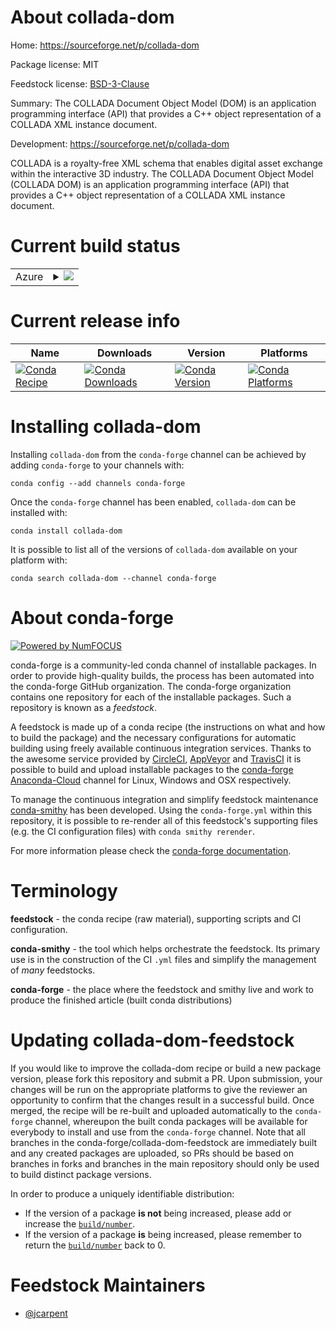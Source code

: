 About collada-dom
=================

Home: https://sourceforge.net/p/collada-dom

Package license: MIT

Feedstock license: [BSD-3-Clause](https://github.com/conda-forge/collada-dom-feedstock/blob/master/LICENSE.txt)

Summary: The COLLADA Document Object Model (DOM) is an application programming interface (API) that provides a C++ object representation of a COLLADA XML instance document.

Development: https://sourceforge.net/p/collada-dom

COLLADA is a royalty-free XML schema that enables digital asset exchange within the interactive 3D industry. The COLLADA Document Object Model (COLLADA DOM) is an application programming interface (API) that provides a C++ object representation of a COLLADA XML instance document.


Current build status
====================


<table>
    
  <tr>
    <td>Azure</td>
    <td>
      <details>
        <summary>
          <a href="https://dev.azure.com/conda-forge/feedstock-builds/_build/latest?definitionId=9485&branchName=master">
            <img src="https://dev.azure.com/conda-forge/feedstock-builds/_apis/build/status/collada-dom-feedstock?branchName=master">
          </a>
        </summary>
        <table>
          <thead><tr><th>Variant</th><th>Status</th></tr></thead>
          <tbody><tr>
              <td>linux_64</td>
              <td>
                <a href="https://dev.azure.com/conda-forge/feedstock-builds/_build/latest?definitionId=9485&branchName=master">
                  <img src="https://dev.azure.com/conda-forge/feedstock-builds/_apis/build/status/collada-dom-feedstock?branchName=master&jobName=linux&configuration=linux_64_" alt="variant">
                </a>
              </td>
            </tr><tr>
              <td>osx_64</td>
              <td>
                <a href="https://dev.azure.com/conda-forge/feedstock-builds/_build/latest?definitionId=9485&branchName=master">
                  <img src="https://dev.azure.com/conda-forge/feedstock-builds/_apis/build/status/collada-dom-feedstock?branchName=master&jobName=osx&configuration=osx_64_" alt="variant">
                </a>
              </td>
            </tr><tr>
              <td>win_64</td>
              <td>
                <a href="https://dev.azure.com/conda-forge/feedstock-builds/_build/latest?definitionId=9485&branchName=master">
                  <img src="https://dev.azure.com/conda-forge/feedstock-builds/_apis/build/status/collada-dom-feedstock?branchName=master&jobName=win&configuration=win_64_" alt="variant">
                </a>
              </td>
            </tr>
          </tbody>
        </table>
      </details>
    </td>
  </tr>
</table>

Current release info
====================

| Name | Downloads | Version | Platforms |
| --- | --- | --- | --- |
| [![Conda Recipe](https://img.shields.io/badge/recipe-collada--dom-green.svg)](https://anaconda.org/conda-forge/collada-dom) | [![Conda Downloads](https://img.shields.io/conda/dn/conda-forge/collada-dom.svg)](https://anaconda.org/conda-forge/collada-dom) | [![Conda Version](https://img.shields.io/conda/vn/conda-forge/collada-dom.svg)](https://anaconda.org/conda-forge/collada-dom) | [![Conda Platforms](https://img.shields.io/conda/pn/conda-forge/collada-dom.svg)](https://anaconda.org/conda-forge/collada-dom) |

Installing collada-dom
======================

Installing `collada-dom` from the `conda-forge` channel can be achieved by adding `conda-forge` to your channels with:

```
conda config --add channels conda-forge
```

Once the `conda-forge` channel has been enabled, `collada-dom` can be installed with:

```
conda install collada-dom
```

It is possible to list all of the versions of `collada-dom` available on your platform with:

```
conda search collada-dom --channel conda-forge
```


About conda-forge
=================

[![Powered by NumFOCUS](https://img.shields.io/badge/powered%20by-NumFOCUS-orange.svg?style=flat&colorA=E1523D&colorB=007D8A)](http://numfocus.org)

conda-forge is a community-led conda channel of installable packages.
In order to provide high-quality builds, the process has been automated into the
conda-forge GitHub organization. The conda-forge organization contains one repository
for each of the installable packages. Such a repository is known as a *feedstock*.

A feedstock is made up of a conda recipe (the instructions on what and how to build
the package) and the necessary configurations for automatic building using freely
available continuous integration services. Thanks to the awesome service provided by
[CircleCI](https://circleci.com/), [AppVeyor](https://www.appveyor.com/)
and [TravisCI](https://travis-ci.com/) it is possible to build and upload installable
packages to the [conda-forge](https://anaconda.org/conda-forge)
[Anaconda-Cloud](https://anaconda.org/) channel for Linux, Windows and OSX respectively.

To manage the continuous integration and simplify feedstock maintenance
[conda-smithy](https://github.com/conda-forge/conda-smithy) has been developed.
Using the ``conda-forge.yml`` within this repository, it is possible to re-render all of
this feedstock's supporting files (e.g. the CI configuration files) with ``conda smithy rerender``.

For more information please check the [conda-forge documentation](https://conda-forge.org/docs/).

Terminology
===========

**feedstock** - the conda recipe (raw material), supporting scripts and CI configuration.

**conda-smithy** - the tool which helps orchestrate the feedstock.
                   Its primary use is in the construction of the CI ``.yml`` files
                   and simplify the management of *many* feedstocks.

**conda-forge** - the place where the feedstock and smithy live and work to
                  produce the finished article (built conda distributions)


Updating collada-dom-feedstock
==============================

If you would like to improve the collada-dom recipe or build a new
package version, please fork this repository and submit a PR. Upon submission,
your changes will be run on the appropriate platforms to give the reviewer an
opportunity to confirm that the changes result in a successful build. Once
merged, the recipe will be re-built and uploaded automatically to the
`conda-forge` channel, whereupon the built conda packages will be available for
everybody to install and use from the `conda-forge` channel.
Note that all branches in the conda-forge/collada-dom-feedstock are
immediately built and any created packages are uploaded, so PRs should be based
on branches in forks and branches in the main repository should only be used to
build distinct package versions.

In order to produce a uniquely identifiable distribution:
 * If the version of a package **is not** being increased, please add or increase
   the [``build/number``](https://docs.conda.io/projects/conda-build/en/latest/resources/define-metadata.html#build-number-and-string).
 * If the version of a package **is** being increased, please remember to return
   the [``build/number``](https://docs.conda.io/projects/conda-build/en/latest/resources/define-metadata.html#build-number-and-string)
   back to 0.

Feedstock Maintainers
=====================

* [@jcarpent](https://github.com/jcarpent/)

